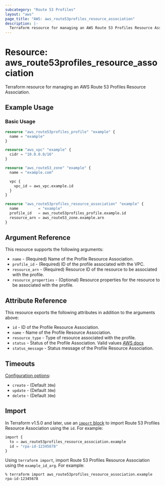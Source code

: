 ```yaml
---
subcategory: "Route 53 Profiles"
layout: "aws"
page_title: "AWS: aws_route53profiles_resource_association"
description: |-
  Terraform resource for managing an AWS Route 53 Profiles Resource Association.
---
```


# Resource: aws_route53profiles_resource_association

Terraform resource for managing an AWS Route 53 Profiles Resource Association.

## Example Usage

### Basic Usage

```terraform
resource "aws_route53profiles_profile" "example" {
  name = "example"
}

resource "aws_vpc" "example" {
  cidr = "10.0.0.0/16"
}

resource "aws_route53_zone" "example" {
  name = "example.com"

  vpc {
    vpc_id = aws_vpc.example.id
  }
}

resource "aws_route53profiles_resource_association" "example" {
  name         = "example"
  profile_id   = aws_route53profiles_profile.example.id
  resource_arn = aws_route53_zone.example.arn
}
```

## Argument Reference

This resource supports the following arguments:

* `name` - (Required) Name of the Profile Resource Association.
* `profile_id` - (Required) ID of the profile associated with the VPC.
* `resource_arn` - (Required) Resource ID of the resource to be associated with the profile.
* `resource_properties` - (Optional) Resource properties for the resource to be associated with the profile.

## Attribute Reference

This resource exports the following attributes in addition to the arguments above:

* `id` - ID of the Profile Resource Association.
* `name` - Name of the Profile Resource Association.
* `resource_type` - Type of resource associated with the profile.
* `status` - Status of the Profile Association. Valid values [AWS docs](https://docs.aws.amazon.com/Route53/latest/APIReference/API_route53profiles_Profile.html)
* `status_message` - Status message of the Profile Resource Association.

## Timeouts

[Configuration options](https://developer.hashicorp.com/terraform/language/resources/syntax#operation-timeouts):

* `create` - (Default `30m`)
* `update` - (Default `30m`)
* `delete` - (Default `30m`)

## Import

In Terraform v1.5.0 and later, use an [`import` block](https://developer.hashicorp.com/terraform/language/import) to import Route 53 Profiles Resource Association using the `id`. For example:

```terraform
import {
  to = aws_route53profiles_resource_association.example
  id = "rpa-id-12345678"
}
```

Using `terraform import`, import Route 53 Profiles Resource Association using the `example_id_arg`. For example:

```console
% terraform import aws_route53profiles_resource_association.example rpa-id-12345678
```
